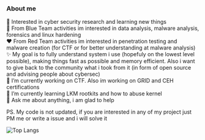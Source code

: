 ### About me 
:japanese_ogre: Interested in cyber security research and learning new things  
:blue_heart: From Blue Team activities im interested in data analysis, malware analysis, forensics and linux hardening  
:heart: From Red Team activities im interested in penetration testing and malware creation (for CTF or for better understanding at malware analysis)  
:sparkles: My goal is to fully understand system i use (hopefuly on the lowest level possible), making things fast as possible and memory efficient. Also i want to give back to the community what i took from it (in form of open source and advising people about cybersec)  
🔭 I’m currently working on CTF. Also im working on GRID and CEH certifications  
🌱 I’m currently learning LKM rootkits and how to abuse kernel  
💬 Ask me about anything, i am glad to help  
 
PS. My code is not updated, if you are interested in any of my project just PM me or write a issue and i will solve it  


![Top Langs](https://github-readme-stats.vercel.app/api/top-langs/?username=lukasbalazik123&hide=TeX&layout=compact&card_width=300&langs_count=8&hide_border=true&theme=dark)
